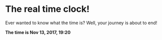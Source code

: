 # The real time clock!

Ever wanted to know what the time is? Well, your journey is about to end!

**The time is Nov 13, 2017, 19:20**